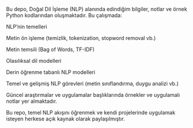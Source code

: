Bu depo, Doğal Dil İşleme (NLP) alanında edindiğim bilgiler, notlar ve örnek Python kodlarından oluşmaktadır.
Bu çalışmada:

NLP’nin temelleri

Metin ön işleme (temizlik, tokenization, stopword removal vb.)

Metin temsili (Bag of Words, TF-IDF)

Olasılıksal dil modelleri

Derin öğrenme tabanlı NLP modelleri

Temel ve gelişmiş NLP görevleri (metin sınıflandırma, duygu analizi vb.)

Güncel araştırmalar ve uygulamalar
başlıklarında örnekler ve uygulamalı notlar yer almaktadır.

Bu repo, temel NLP akışını öğrenmek ve kendi projelerinde uygulamak isteyen herkese açık kaynak olarak paylaşılmıştır.
